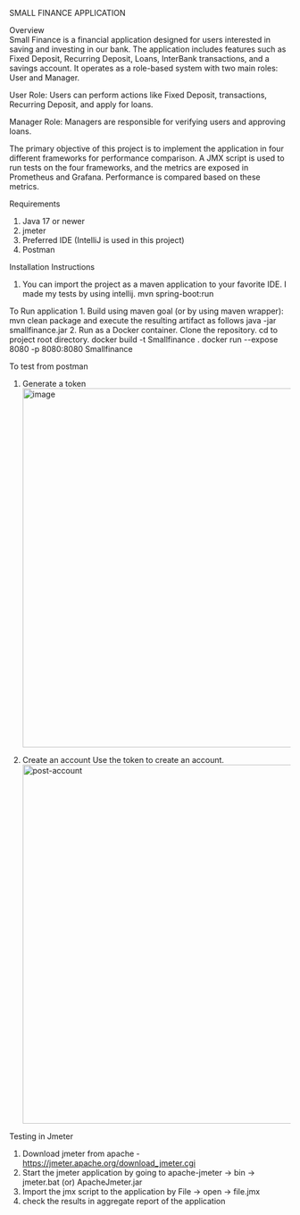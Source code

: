 SMALL FINANCE APPLICATION

Overview        
Small Finance is a financial application designed for users interested in saving and investing in our bank. The application includes features such as Fixed Deposit, Recurring Deposit, Loans, InterBank transactions, and a savings account. It operates as a role-based system with two main roles: User and Manager.

User Role: Users can perform actions like Fixed Deposit, transactions, Recurring Deposit, and apply for loans.


Manager Role: Managers are responsible for verifying users and approving loans.

The primary objective of this project is to implement the application in four different frameworks for performance comparison. A JMX script is used to run tests on the four frameworks, and the metrics are exposed in Prometheus and Grafana. Performance is compared based on these metrics.

Requirements
 1. Java 17  or newer
 2. jmeter
 3. Preferred IDE (IntelliJ is used in this project)
 4. Postman

Installation Instructions
1. You can import the project as a maven application to your favorite IDE. I made my tests by using intellij.
   mvn spring-boot:run

To Run application
    1. Build using maven goal (or by using maven wrapper): mvn clean package and execute the resulting artifact as follows java -jar smallfinance.jar
    2. Run as a Docker container.
       Clone the repository.
       cd to project root directory.
       docker build -t Smallfinance .
       docker run --expose 8080 -p 8080:8080 Smallfinance


To test from postman
  1. Generate a token
      <img width="643" alt="image" src="https://github.com/pavan-thoughtclan/Smallfinance/assets/139839952/5b263bec-d49b-4f7e-8ede-a94276d709f1">

  2. Create an account
      Use the token to create an account.
      <img width="643" alt="post-account" src="https://github.com/pavan-thoughtclan/Smallfinance/assets/139839952/28cf58f4-ac8a-4a4e-bbdc-4f4e9f1edbaa">


Testing in Jmeter
  1. Download jmeter from apache - https://jmeter.apache.org/download_jmeter.cgi
  2. Start the jmeter application by going to apache-jmeter -> bin -> jmeter.bat (or) ApacheJmeter.jar
  3. Import the jmx script to the application by File -> open -> file.jmx
  4. check the results in aggregate report of the application



 







